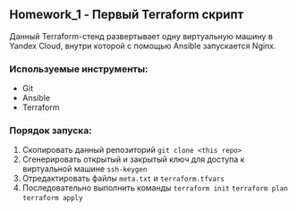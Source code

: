## Homework_1 - Первый Terraform скрипт

Данный Terraform-стенд развертывает одну виртуальную машину в Yandex Cloud, внутри которой с помощью Ansible запускается Nginx.

### Используемые инструменты:

* Git
* Ansible
* Terraform

### Порядок запуска:

1. Скопировать данный репозиторий ```git clone <this repo>```
2. Сгенерировать открытый и закрытый ключ для доступа к виртуальной машине ```ssh-keygen``` 
3. Отредактировать файлы ```meta.txt``` и ```terraform.tfvars```
4. Последовательно выполнить команды ```terraform init``` ```terraform plan``` ```terraform apply```